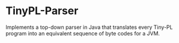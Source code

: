 # TinyPL-Parser

Implements a top-down parser in Java that translates every Tiny-PL program into an equivalent sequence of byte codes for a JVM.
